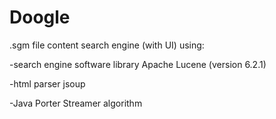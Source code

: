# Doogle
.sgm file content search engine (with UI) using:

  -search engine software library Apache Lucene (version 6.2.1)
  
  -html parser jsoup

  -Java Porter Streamer algorithm

